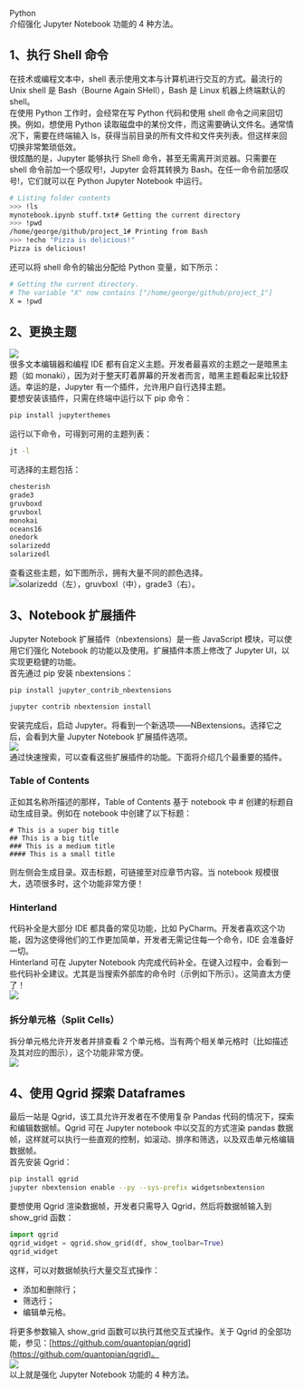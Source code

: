 Python<br />介绍强化 Jupyter Notebook 功能的 4 种方法。
<a name="OwqSg"></a>
## 1、执行 Shell 命令
在技术或编程文本中，shell 表示使用文本与计算机进行交互的方式。最流行的 Unix shell 是 Bash（Bourne Again SHell），Bash 是 Linux 机器上终端默认的 shell。<br />在使用 Python 工作时，会经常在写 Python 代码和使用 shell 命令之间来回切换。例如，想使用 Python 读取磁盘中的某份文件，而这需要确认文件名。通常情况下，需要在终端输入 ls，获得当前目录的所有文件和文件夹列表。但这样来回切换非常繁琐低效。<br />很炫酷的是，Jupyter 能够执行 Shell 命令，甚至无需离开浏览器。只需要在 shell 命令前加一个感叹号!，Jupyter 会将其转换为 Bash。在任一命令前加感叹号!，它们就可以在 Python Jupyter Notebook 中运行。
```bash
# Listing folder contents
>>> !ls
mynotebook.ipynb stuff.txt# Getting the current directory
>>> !pwd
/home/george/github/project_1# Printing from Bash 
>>> !echo "Pizza is delicious!"
Pizza is delicious!
```
还可以将 shell 命令的输出分配给 Python 变量，如下所示：
```bash
# Getting the current directory. 
# The variable "X" now contains ["/home/george/github/project_1"]
X = !pwd
```
<a name="h208l"></a>
## 2、更换主题
![](./img/1656296180720-852ec4f6-655a-45a9-a114-c91d0c8b70ee.png)<br />很多文本编辑器和编程 IDE 都有自定义主题。开发者最喜欢的主题之一是暗黑主题（如 monaki），因为对于整天盯着屏幕的开发者而言，暗黑主题看起来比较舒适。幸运的是，Jupyter 有一个插件，允许用户自行选择主题。<br />要想安装该插件，只需在终端中运行以下 pip 命令：
```bash
pip install jupyterthemes
```
运行以下命令，可得到可用的主题列表：
```bash
jt -l
```
可选择的主题包括：
```bash
chesterish
grade3
gruvboxd
gruvboxl
monokai
oceans16
onedork
solarizedd
solarizedl
```
查看这些主题，如下图所示，拥有大量不同的颜色选择。<br />![solarizedd（左），gruvboxl（中），grade3（右）。](./img/1656296180643-916c1484-ceb8-42a6-8f1f-e3a81e47e43e.png "solarizedd（左），gruvboxl（中），grade3（右）。")
<a name="eiVde"></a>
## 3、Notebook 扩展插件
Jupyter Notebook 扩展插件（nbextensions）是一些 JavaScript 模块，可以使用它们强化 Notebook 的功能以及使用。扩展插件本质上修改了 Jupyter UI，以实现更稳健的功能。<br />首先通过 pip 安装 nbextensions：
```bash
pip install jupyter_contrib_nbextensions 

jupyter contrib nbextension install
```
安装完成后，启动 Jupyter。将看到一个新选项——NBextensions。选择它之后，会看到大量 Jupyter Notebook 扩展插件选项。<br />![](./img/1656296180656-4e3fd0d7-c8a8-40a3-a19f-be5c55d71b53.jpeg)<br />通过快速搜索，可以查看这些扩展插件的功能。下面将介绍几个最重要的插件。
<a name="fcPGK"></a>
### Table of Contents
正如其名称所描述的那样，Table of Contents 基于 notebook 中 # 创建的标题自动生成目录。例如在 notebook 中创建了以下标题：
```
# This is a super big title
## This is a big title
### This is a medium title
#### This is a small title
```
则左侧会生成目录。双击标题，可链接至对应章节内容。当 notebook 规模很大，选项很多时，这个功能非常方便！
<a name="kVSET"></a>
### Hinterland
代码补全是大部分 IDE 都具备的常见功能，比如 PyCharm。开发者喜欢这个功能，因为这使得他们的工作更加简单，开发者无需记住每一个命令，IDE 会准备好一切。<br />Hinterland 可在 Jupyter Notebook 内完成代码补全。在键入过程中，会看到一些代码补全建议。尤其是当搜索外部库的命令时（示例如下所示）。这简直太方便了！<br />![](./img/1656296180722-a27cb828-1baf-4e97-8f1b-44144feae3de.png)
<a name="WDDl1"></a>
### 拆分单元格（Split Cells）
拆分单元格允许开发者并排查看 2 个单元格。当有两个相关单元格时（比如描述及其对应的图示），这个功能非常方便。<br />![](./img/1656296181505-8231f747-418b-464c-b647-222051aae884.gif)
<a name="PK3Wh"></a>
## 4、使用 Qgrid 探索 Dataframes
最后一站是 Qgrid，该工具允许开发者在不使用复杂 Pandas 代码的情况下，探索和编辑数据帧。Qgrid 可在 Jupyter notebook 中以交互的方式渲染 pandas 数据帧，这样就可以执行一些直观的控制，如滚动、排序和筛选，以及双击单元格编辑数据帧。<br />首先安装 Qgrid：
```bash
pip install qgrid
jupyter nbextension enable --py --sys-prefix widgetsnbextension
```
要想使用 Qgrid 渲染数据帧，开发者只需导入 Qgrid，然后将数据帧输入到 show_grid 函数：
```python
import qgrid
qgrid_widget = qgrid.show_grid(df, show_toolbar=True)
qgrid_widget
```
这样，可以对数据帧执行大量交互式操作：

- 添加和删除行；
- 筛选行；
- 编辑单元格。

将更多参数输入 show_grid 函数可以执行其他交互式操作。关于 Qgrid 的全部功能，参见：[https://github.com/quantopian/qgrid](https://github.com/quantopian/qgrid)。<br />![](./img/1656296181382-b8b96cf8-ce7f-4ec9-91d6-4c90e6f8b7be.gif)<br />以上就是强化 Jupyter Notebook 功能的 4 种方法。
